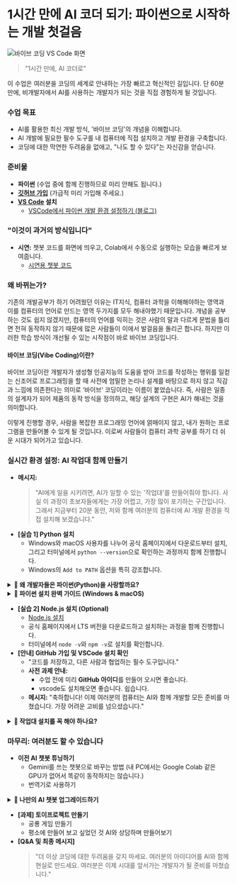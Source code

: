 # 1시간 만에 AI 코더 되기: 파이썬으로 시작하는 개발 첫걸음

![바이브 코딩 VS Code 화면](/ewha-react/public/assets/이대수업사진1.png)

> "1시간 만에, AI 코더로"

이 수업은 여러분을 코딩의 세계로 안내하는 가장 빠르고 혁신적인 길입니다. 단 60분 만에, 비개발자에서 AI를 사용하는 개발자가 되는 것을 직접 경험하게 될 것입니다.


### 수업 목표

- AI를 활용한 최신 개발 방식, '바이브 코딩'의 개념을 이해합니다.
- AI 개발에 필요한 필수 도구를 내 컴퓨터에 직접 설치하고 개발 환경을 구축합니다.
- 코딩에 대한 막연한 두려움을 없애고, "나도 할 수 있다"는 자신감을 얻습니다.

### 준비물
- **파이썬** (수업 중에 함께 진행하므로 미리 안해도 됩니다.)
- **[깃허브 가입](https://github.com)** (가급적 미리 가입해 주세요.)
- **[VS Code](https://code.visualstudio.com/Download) 설치**
    - [VSCode에서 파이썬 개발 환경 설정하기 (블로그)](https://velog.io/@compy/VSCode%EC%97%90%EC%84%9C-Python-%EA%B0%9C%EB%B0%9C-%ED%99%98%EA%B2%BD-%EC%84%A4%EC%A0%95%ED%95%98%EA%B8%B0)


### **"이것이 과거의 방식입니다"**

- **시연:** 챗봇 코드를 화면에 띄우고, Colab에서 수동으로 실행하는 모습을 빠르게 보여줍니다.
    - [시연용 챗봇 코드](https://drive.google.com/file/d/1fVJULCbXW1OdOihF0mtAVf2GDXnB9zA9/view?usp=sharing)

### **왜 바뀌는가?**
기존의 개발공부가 하기 어려웠던 이유는 IT지식, 컴퓨터 과학을 이해해야하는 영역과 이를 컴퓨터의 언어로 만드는 영역 두가지를 모두 해내야했기 때문입니다. 개념을 공부하는 것도 쉽지 않겠지만, 컴퓨터의 언어를 익히는 것은 사람의 말과 다르게 문법을 틀리면 전혀 동작하지 않기 때문에 많은 사람들이 이에서 발걸음을 돌리곤 합니다. 하지만 이러한 학습 방식이 개선될 수 있는 시작점이 바로 바이브 코딩입니다. 

#### **바이브 코딩(Vibe Coding)이란?**

바이브 코딩이란 개발자가 생성형 인공지능의 도움을 받아 코드를 작성하는 행위를 일컫는 신조어로 프로그래밍을 할 때 사전에 엄밀한 논리나 설계를 바탕으로 하지 않고 직감과 느낌에 의존한다는 의미로 ‘바이브’ 코딩이라는 이름이 붙었습니다. 즉, 사람은 일종의 설계자가 되어 제품의 동작 방식을 정의하고, 해당 설계의 구현은 AI가 해내는 것을 의미합니다.

이렇게 진행할 경우, 사람을 복잡한 프로그래밍 언어에 얽매이지 않고, 내가 원하는 프로그램을 만들어볼 수 있게 될 것입니다. 이로써 사람들이 컴퓨터 과학 공부를 하기 더 쉬운 시대가 되어가고 있습니다.


### **실시간 환경 설정: AI 작업대 함께 만들기**

- **메시지:**
    > "AI에게 일을 시키려면, AI가 일할 수 있는 '작업대'를 만들어줘야 합니다. 사실 이 과정이 초보자들에게는 가장 어렵고, 가장 많이 포기하는 구간입니다. 그래서 지금부터 20분 동안, 저와 함께 여러분의 컴퓨터에 AI 개발 환경을 직접 설치해 보겠습니다."
- **[실습 1] Python 설치**
    - Windows와 macOS 사용자를 나누어 공식 홈페이지에서 다운로드부터 설치, 그리고 터미널에서 `python --version`으로 확인하는 과정까지 함께 진행합니다.
    - Windows의 `Add to PATH` 옵션을 특히 강조합니다.

<details>
<summary><strong>🤔 왜 개발자들은 파이썬(Python)을 사랑할까요?</strong></summary>

세상에는 수많은 프로그래밍 언어가 있는데, 왜 유독 파이썬이 AI 시대의 주인공이 되었을까요? 초보자부터 구글, 넷플릭스 같은 거대 기업의 전문가까지, 모두가 파이썬을 선택하는 이유를 쉽고 명확하게 알려드립니다.

#### 1. 문법이 쉬워요 (초보자에게 최고의 친구)

파이썬의 가장 큰 장점은 **사람의 생각과 가장 가까운 언어**라는 점입니다.

- **직관적인 문법:** 코드가 마치 영어 문장을 읽는 것처럼 자연스럽습니다. 복잡한 규칙 대신, 하고자 하는 일에만 집중할 수 있습니다.
- **짧고 간결한 코드:** 다른 언어에서 10줄로 써야 할 코드를, 파이썬에서는 3~4줄이면 충분합니다. 생산성이 극적으로 향상되죠.

**예시: 화면에 "Hello, World!" 출력하기**

> 다른 언어(Java):
> ```java
> public class HelloWorld {
>     public static void main(String[] args) {
>         System.out.println("Hello, World!");
>     }
> }
> ```
>
> **파이썬:**
> ```python
> print("Hello, World!")
> ```

결과가 보이시나요? 파이썬은 처음 프로그래밍을 배우는 사람의 학습 장벽을 크게 낮춰줍니다.

#### 2. ️못하는 게 없는 만능 재주꾼 (All-rounder)

파이썬 하나만 배워두면, 거의 모든 분야의 개발을 할 수 있습니다.

- **🤖 인공지능 & 데이터 과학:** `TensorFlow`, `PyTorch`, `Pandas` 등 이 분야의 표준 라이브러리 대부분이 파이썬을 기반으로 합니다. (우리가 이 강의를 듣는 이유!)
- **🌐 웹 개발:** `Django`, `Flask` 같은 강력한 프레임워크로 인스타그램 같은 대규모 웹사이트도 만들 수 있습니다.
- **⚙️ 업무 자동화:** 매일 반복하는 엑셀 정리, 파일 복사, 이메일 전송 같은 귀찮은 일들을 자동화하는 스크립트를 손쉽게 작성할 수 있습니다.
- **📊 데이터 분석 및 시각화:** 복잡한 데이터를 분석하고, 보기 좋은 그래프로 만드는 데 탁월합니다.

이처럼 파이썬은 **"프로그래밍계의 스위스 아미 나이프"** 와 같습니다.

#### 3. 🧱 강력한 라이브러리 (레고 블록 생태계)

파이썬의 진정한 힘은 **'이미 만들어진 코드 조각(라이브러리)'** 이 엄청나게 많다는 점에서 나옵니다.

- **"바퀴를 다시 발명하지 마세요":** 내가 만들고 싶은 기능이 있다면, 전 세계 누군가가 이미 훌륭한 라이브러리로 만들어 놨을 확률이 99%입니다.
- **🚀 생산성 폭발:** 우리는 이 '레고 블록'들을 가져와 조립하기만 하면 됩니다. 덕분에 개발 속도가 비교할 수 없을 정도로 빨라집니다.
- **예시:**
    - 웹사이트 정보가 필요하면? `Requests` 와 `BeautifulSoup`
    - 데이터 분석이 필요하면? `Pandas` 와 `NumPy`
    - AI 챗봇을 만들고 싶으면? `LangChain` 과 `Streamlit`

#### 4. ‍‍‍ 거대한 커뮤니티 (든든한 지원군)

파이썬을 사용하다가 문제가 생겨도 전혀 걱정할 필요가 없습니다.

- **📖 해결책의 보고:** 전 세계에 수많은 파이썬 개발자들이 있기 때문에, 내가 겪는 문제는 누군가 이미 겪고 해결책을 온라인(Stack Overflow, 블로그 등)에 공유해 놨을 가능성이 매우 높습니다.
- **🌱 활발한 생태계:** 지금 이 순간에도 새로운 라이브러리가 만들어지고, 기존의 문제들이 해결되고 있습니다. 혼자 공부하는 것이 아니라, 거대한 커뮤니티와 함께 성장하는 느낌을 받을 수 있습니다.

#### ✅ 결론: 그래서 우리는 파이썬을 씁니다

| 이유 | 한 줄 요약 |
| --- | --- |
| **쉬운 문법** | 배우기 쉬워서 포기하지 않아요. |
| **다재다능함** | 하나만 배워두면 뭐든지 할 수 있어요. |
| **강력한 라이브러리** | 개발 속도가 엄청나게 빨라져요. |
| **거대한 커뮤니티** | 막히는 부분이 있어도 금방 해결할 수 있어요. |

**시간과 노력은 아끼면서, 만들고 싶은 것은 무엇이든 만들 수 있게 해주는 언어.** 이것이 바로 전 세계 개발자들이 파이썬을 사랑하고, 우리가 지금 파이썬을 배워야 하는 이유입니다.

</details>


<details>
<summary><strong>🐍 파이썬 설치 완벽 가이드 (Windows & macOS)</strong></summary>
# 🐍 파이썬 설치 완벽 가이드 (Windows & macOS)

AI 개발의 가장 기본이 되는 도구, 파이썬을 설치해 봅시다. 이 가이드를 따라오시면 누구나 쉽고 정확하게 설치를 마칠 수 있습니다.

## 🖥️ Windows 사용자

Windows 사용자는 설치 과정에서 **가장 중요한 한 단계**만 놓치지 않으면 됩니다!

### 1단계: 파이썬 공식 홈페이지 접속 및 다운로드

1. 웹 브라우저를 열고 파이썬 공식 홈페이지([https://www.python.org](https://www.python.org/))에 접속합니다.
2. 메인 화면의 **'Downloads'** 메뉴에 마우스를 올리면 최신 버전 다운로드 버튼이 바로 보입니다. 클릭해서 설치 파일을 다운로드하세요.
    
    > [파이썬 공식 홈페이지 다운로드 버튼 이미지] Downloads 메뉴 아래에 Python 3.x.x 라고 적힌 노란색 버튼이 보입니다.
    > 

### 2단계: 설치 파일 실행 및 설정

1. 다운로드한 설치 파일(`.exe`)을 실행합니다.
2. 설치 화면이 나타나면, **반드시 화면 하단의 `Add Python 3.x to PATH` 체크박스를 클릭하여 활성화**해주세요.
    - **이것이 가장 중요합니다!** 이 옵션을 선택해야 컴퓨터 어느 위치에서든 파이썬 명령어를 쉽게 사용할 수 있습니다.
    
    > [Windows 설치 화면에서 'Add Python to PATH'를 체크하는 이미지] ⚠️ 경고: 이 옵션을 놓치면 나중에 매우 복잡한 과정을 거쳐야 합니다. 꼭 체크하세요!
    > 
3. 체크박스를 선택했다면, 상단의 `Install Now`를 클릭하여 설치를 진행합니다.
4. 설치가 완료되면 `Setup was successful`이라는 메시지가 나타납니다. `Close` 버튼을 눌러 창을 닫습니다.

### 3단계: 설치 확인

1. 키보드의 `Windows 키 + R`을 눌러 실행창을 엽니다.
2. `cmd`를 입력하고 엔터를 쳐서 **명령 프롬프트**를 실행합니다.
3. 검은 화면에 아래 명령어를 입력하고 엔터를 누릅니다.
    
    ```
    python --version
    
    ```
    
4. `Python 3.x.x` 와 같이 방금 설치한 버전 번호가 나타나면 성공적으로 설치된 것입니다!

## 🍎 macOS 사용자

macOS는 기본적으로 구버전의 파이썬이 설치되어 있지만, 우리는 최신 버전을 새로 설치하여 사용할 것입니다.

### 1단계: 파이썬 공식 홈페이지 접속 및 다운로드

1. 웹 브라우저를 열고 파이썬 공식 홈페이지([https://www.python.org](https://www.python.org/))에 접속합니다.
2. 메인 화면의 **'Downloads'** 메뉴에서 macOS용 최신 버전 다운로드 버튼을 클릭합니다.
    
    > [파이썬 공식 홈페이지 다운로드 버튼 이미지] Downloads 메뉴 아래에 Python 3.x.x 라고 적힌 노란색 버튼이 보입니다.
    > 

### 2단계: 설치 파일 실행

1. 다운로드한 설치 파일(`.pkg`)을 실행합니다.
2. 설치 안내 창이 나타나면 `계속`, `동의`, `설치` 버튼을 차례로 눌러 진행합니다. 특별히 변경할 설정은 없습니다.
    - 설치 중 Mac 암호를 물어볼 수 있습니다.
    
    > [macOS 설치 과정 이미지] 계속, 동의 등 긍정적인 버튼을 눌러 설치를 완료하는 모습
    > 
3. 설치가 완료되면 `설치가 성공적으로 완료되었습니다.` 라는 메시지가 나타납니다.

### 3단계: 설치 확인

1. `Command + Space`를 눌러 Spotlight 검색을 열고, `Terminal`을 검색하여 **터미널**을 실행합니다.
2. 터미널 창에 아래 명령어를 입력하고 엔터를 누릅니다.
    
    ```
    python3 --version
    
    ```
    
    > 💡 팁: macOS에서는 기본 설치된 구버전 파이썬(python)과 구분하기 위해 python3 명령어를 사용합니다.
    > 
3. `Python 3.x.x` 와 같이 방금 설치한 버전 번호가 나타나면 성공입니다!

🎉 축하합니다! 이제 여러분의 컴퓨터는 AI와 함께 멋진 프로그램을 만들 준비를 마쳤습니다.
</details>


- **[실습 2] Node.js 설치 (Optional)**
    - [Node.js 설치](https://nodejs.org/ko/download)
    - 공식 홈페이지에서 LTS 버전을 다운로드하고 설치하는 과정을 함께 진행합니다.
    - 터미널에서 `node -v`와 `npm -v`로 설치를 확인합니다.
- **[안내] GitHub 가입 및 VSCode 설치 확인**
    - "코드를 저장하고, 다른 사람과 협업하는 필수 도구입니다."
    - **사전 과제 안내:**
        - 수업 전에 미리 **GitHub 아이디**를 만들어 오시면 좋습니다.
        - vscode도 설치해오면 좋습니다. 쉽습니다.
    - **메시지:** "축하합니다! 이제 여러분의 컴퓨터는 AI와 함께 개발할 모든 준비를 마쳤습니다. 가장 어려운 고비를 넘으셨습니다."

<details>

<summary><strong>🤔 작업대 설치를 꼭 해야 하나요?</strong></summary>

결론부터 말씀드리면, "꼭 그렇지는 않습니다."


전통적으로 내 컴퓨터에 개발 환경(작업대)을 직접 구축하는 것은 개발의 '기본'이었습니다. 가장 자유도가 높고, 인터넷 연결 없이도 작업할 수 있으며, 모든 것을 내 통제하에 둘 수 있기 때문입니다.

하지만 기술이 발전하면서 이제는 복잡한 설치 과정 없이도 아이디어를 빠르게 현실로 만들 수 있는 훌륭한 도구들이 정말 많아졌습니다. 특히 AI 시대에는 **'얼마나 빨리 만드느냐'**가 중요한 경쟁력이 되었습니다.

내게 맞는 방법을 선택할 수 있도록, 로컬 환경 설정을 대체하거나 도와주는 최신 도구들을 장단점과 함께 소개해 드립니다.

---

### **1. 클라우드 IDE: "내 컴퓨터가 아닌, 웹에서 바로 코딩!"**

내 컴퓨터에 Python이나 다른 프로그램을 설치하는 대신, 웹 브라우저만 열면 모든 개발 환경이 준비되어 있는 서비스입니다.

- **대표 도구:**
    - [**리플릿(Replit):**](https://programming4myself.tistory.com/4) 가장 유명한 클라우드 IDE입니다. 코드 작성, 실행, 심지어 간단한 웹 호스팅까지 클릭 몇 번으로 가능합니다.
- **장점:**
    - **설치 불필요:** 인터넷과 웹 브라우저만 있으면 어디서든 동일한 환경에서 개발할 수 있습니다.
    - **빠른 시작:** 회원가입 후 1분 만에 코딩을 시작할 수 있어, 환경 설정에서 오는 스트레스가 전혀 없습니다.
    - **쉬운 공유 및 협업:** 내가 만든 프로젝트 링크만 공유하면 다른 사람이 바로 보고 실행할 수 있습니다.
- **단점:**
    - **인터넷 필수:** 오프라인에서는 작업이 불가능합니다.
    - **제한적인 성능:** 무료 버전은 컴퓨터 성능(CPU, RAM)에 제한이 있어, 무겁고 복잡한 프로그램을 돌리기에는 한계가 있습니다.
    - **낮은 자유도:** 특정 라이브러리 설치나 시스템 설정 변경이 로컬 환경만큼 자유롭지 못할 수 있습니다.

---

### **2. 노코드 / 로우코드 빌더: "코딩 없이, 아이디어만으로!"**

코드를 거의 또는 전혀 작성하지 않고, 마치 레고 블록을 조립하듯 AI 서비스를 만들 수 있게 해주는 혁신적인 도구들입니다.

- **대표 도구:**
    - [**Lovable:**](https://brunch.co.kr/@wavv/29) 개발자 없이 AI 앱을 만들 수 있도록 도와주는 노코드 플랫폼입니다.
    - [**Bolt.new:**](https://maily.so/twojob/posts/32z86mepon4) AI를 이용해 간단한 서비스를 5분 만에 만들 수 있게 지원합니다.
    - [**Firebase Studio:**](https://digitalbourgeois.tistory.com/1052) 구글의 강력한 백엔드 서비스인 Firebase에 AI를 결합하여 앱 개발을 매우 쉽게 만들어줍니다.
- **장점:**
    - **압도적인 속도:** 아이디어만 있다면 몇 시간, 심지어 몇십 분 만에 실제 작동하는 프로토타입을 만들 수 있습니다.
    - **비전문가 접근성:** 코딩 지식이 없는 기획자나 디자이너도 직접 서비스를 구현해 볼 수 있습니다.
- **단점:**
    - **정해진 틀:** 플랫폼이 제공하는 기능의 한계를 벗어나는, 독창적이고 복잡한 기능을 구현하기 어렵습니다.
    - **플랫폼 종속성:** 해당 서비스가 문을 닫거나 정책을 바꾸면 내 서비스도 영향을 직접 받습니다.
    - **근본 원리 학습 불가:** 개발의 내부 작동 원리를 배우기 어렵습니다.

---

### **3. AI 네이티브 도구 & 배포 자동화: "AI 비서와 함께 똑똑하게 개발하기"**

로컬에 설치는 하되, AI가 개발의 처음부터 끝까지 훨씬 더 적극적으로 개입하여 생산성을 극대화하는 도구들입니다.

- **대표 도구:**
    - [**Cursor:**](https://fornewchallenge.tistory.com/entry/%F0%9F%92%BBAI-%EC%BD%94%EB%93%9C-%EC%97%90%EB%94%94%ED%84%B0-Cursor-%EC%82%AC%EC%9A%A9%EB%B2%95-%EA%B3%A0%ED%92%88%EC%A7%88-%EC%9B%B9%ED%8E%98%EC%9D%B4%EC%A7%80-10%EB%B6%84-%EC%99%84%EC%84%B1-%EA%B0%80%EC%9D%B4%EB%93%9C) VSCode를 기반으로 만들어져 AI 기능이 훨씬 깊숙하게 통합된 코드 에디터입니다.
    - [**Claude Code:**](https://digitalbourgeois.tistory.com/813) 코드 작성부터 Git 관리까지, 개발 워크플로우 전반을 도와주는 강력한 AI 비서입니다.
    - [**Netlify:**](https://penguingoon.tistory.com/260) 내가 만든 웹사이트를 폴더를 끌어다 놓는 것만으로 전 세계에 배포(호스팅)할 수 있는 서비스입니다.
    - [**Supabase:**](https://www.google.com/search?q=https://velog.io/%40hamjw0122/Supabase%25EB%259E%2580-%25EB%25AC%25EC%2597%2587%25EC%259D%25B8%25EA%25B0%2580) 데이터베이스, 로그인 기능 등 복잡한 서버(백엔드) 개발을 매우 쉽게 만들어주는 서비스입니다.
- **장점:**
    - **생산성 극대화:** 로컬 개발의 자유도와 AI의 강력한 지원을 동시에 누릴 수 있습니다.
    - **어려운 부분만 위임:** 개발 과정에서 가장 복잡하고 귀찮은 부분(배포, DB 설정 등)을 전문가에게 맡기는 효과를 냅니다.
- **단점:**
    - **여전한 학습 곡선:** 결국 기본적인 개발 지식과 각 도구의 사용법을 별도로 학습해야 합니다.
    - **비용 발생 가능성:** 사용량이 많아지면 각 서비스에 월별 비용을 지불해야 할 수 있습니다.

---

### **결론 및 추천**

| 항목 | **로컬 환경 직접 설치** | **클라우드 / 자동화 도구** |
| --- | --- | --- |
| **자유도/확장성** | 최상 (원하는 모든 것을 할 수 있음) | 중간~하 (플랫폼이 제공하는 범위 내) |
| **초기 설정** | 복잡하고 어려움 (초보자 포기 구간) | 매우 쉬움 (몇 분이면 시작 가능) |
| **속도** | 느림 | 매우 빠름 (특히 프로토타이핑) |
| **원리 이해** | 깊은 학습 가능 | 상대적으로 어려움 |
| **추천 대상** | **개발을 깊이 있게 배우고 싶은 분** | **빠르게 아이디어를 구현하고 싶은 분** |

**💡 그래서 제 추천은 이렇습니다.**

**"처음에는 쉬운 길로 가세요!"**

개발을 처음 시작하신다면, Replit이나 Cursor 같은 도구로 먼저 '만드는 즐거움'을 느껴보세요. 설치 과정에서 지쳐 포기하는 것보다, 일단 뭐라도 만들어보고 성취감을 얻는 것이 훨씬 중요합니다.

그렇게 서비스를 만들다 보면, 자연스럽게 이런 생각이 들게 될 겁니다.

"아, 이 기능은 이 플랫폼에선 안되네...", "좀 더 빠르게 만들고 싶은데..."

**바로 그때가 로컬 '작업대' 설치 방법을 다시 배워볼 최적의 타이밍입니다.** 이미 만드는 과정을 경험했기 때문에, 왜 PATH를 설정해야 하는지, 왜 VSCode가 필요한지 훨씬 깊이 있게 이해하며 즐겁게 학습하실 수 있을 겁니다.

</details>

### **마무리: 여러분도 할 수 있습니다**

- **이전 AI 챗봇 튜닝하기**
    - Gemini를 쓰는 챗봇으로 바꾸는 방법 (내 PC에서는 Google Colab 같은 GPU가 없어서 똑같이 동작하지는 않습니다.)
    - 번역기로 사용하기
<details><summary><strong>🤖 나만의 AI 챗봇 업그레이드하기</strong></summary>
수업에서 배운 내용을 바탕으로, 이제 여러분의 AI 챗봇을 직접 업그레이드해 볼 시간입니다! 이 과제를 통해 AI에게 원하는 기능을 요청하고, 코드를 수정하여 나만의 특별한 앱을 만드는 경험을 해보세요.

### 과제 1: 뇌 교체하기 - Ollama에서 Google Gemini로!

우리가 Colab에서 실습한 `Ollama` + `Gemma 3` 조합은 강력하지만, GPU가 없는 우리 개인 PC에서는 실행하기 어렵습니다. 그래서 이번 과제에서는 우리 챗봇의 '뇌'를, 인터넷만 연결되어 있으면 어디서든 쓸 수 있는 구글의 **Gemini API**로 교체해 보겠습니다.

### 📝 **AI에게 이렇게 요청해보세요 (프롬프트 예시)**

> 지금 내 Streamlit 챗봇 코드는 `ChatOllama`를 쓰고 있어. 이걸 구글의 **Gemini API (`ChatGoogleGenerativeAI`)**를 사용하도록 코드를 바꿔줘. **이 코드는 이제 Colab이 아니라 내 컴퓨터에서 `streamlit run app.py` 명령어로 직접 실행할 거야.** `google_api_key`는 Streamlit의 `st.sidebar`에 있는 `st.text_input`으로 받아서 처리하고 싶어. API 키를 입력해야만 챗봇이 동작하게 만들어줘. 모델은 `gemini-2.5-pro`를 사용해줘.
기존 파일을 고칠 필요는 없고, 새로 내 컴퓨터에서 실행할 수 있게 도와줘.
> 

### 💡 **힌트: 코드의 어떤 부분이 바뀔까요?**

AI가 코드를 생성하면, 아래와 같이 모델을 초기화하는 부분이 바뀔 거예요.

- **바뀌기 전 (Ollama):**
    
    ```
    from langchain_community.chat_models import ChatOllama
    
    llm = ChatOllama(model="gemma:2b")
    
    ```
    
- **바뀐 후 (Gemini):**
    
    ```
    import streamlit as st
    from langchain_google_genai import ChatGoogleGenerativeAI
    
    # 사이드바에서 API 키 입력받기
    google_api_key = st.sidebar.text_input("Google API Key를 입력하세요.", type="password")
    
    # API 키가 있을 때만 모델 초기화
    if google_api_key:
        llm = ChatGoogleGenerativeAI(model="gemini-pro", google_api_key=google_api_key)
    else:
        st.info("사이드바에 Google API Key를 입력해주세요.")
        st.stop() # 앱 실행 중지
    
    ```
    

> Google API Key 발급받는 곳: https://aistudio.google.com/app/apikey
> 

### 과제 2: 역할 부여하기 - 챗봇을 '실시간 번역기'로!

이제 우리 챗봇은 똑똑한 Gemini의 뇌를 갖게 되었습니다. 이번에는 챗봇에게 새로운 역할을 부여하여, '만능 대화 상대'가 아닌 '특정 임무를 수행하는 전문가'로 만들어 보겠습니다.

### 📝 **AI에게 이렇게 요청해보세요 (프롬프트 예시)**

> 내 Streamlit 챗봇이 이제부터 실시간 번역기 역할을 하도록 코드를 수정해줘. 시스템 프롬프트를 수정해서, 사용자가 어떤 언어로 입력하든 영어와 한국어로 동시에 번역해서 보여주게 만들어줘. 예를 들어 "안녕하세요"라고 입력하면, "영어: Hello / 한국어: 안녕하세요" 와 같이 답변해야 해.
> 

### 💡 **힌트: 코드의 어떤 부분이 바뀔까요?**

AI의 역할을 정의하는 것은 `ChatPromptTemplate`의 `system` 메시지 부분입니다. 이 부분을 수정해달라고 요청하는 것이 핵심입니다.

- **바뀌기 전 (일반적인 도우미):**
    
    ```
    prompt = ChatPromptTemplate.from_messages(
        [
            ("system", "You are a helpful assistant."),
            MessagesPlaceholder(variable_name="messages"),
        ]
    )
    
    ```
    
- **바뀐 후 (번역 전문가):**
    
    ```
    prompt = ChatPromptTemplate.from_messages(
        [
            (
                "system",
                "You are a translator. Whatever the user enters, you must translate it into both English and Korean. Provide the answer in the format '영어: [English translation] / 한국어: [Korean translation]' without any other explanation."
            ),
            MessagesPlaceholder(variable_name="messages"),
        ]
    )
    
    ```
    

🎉 이 과제들을 통해 여러분은 AI와 소통하여 원하는 기능을 구현하는 **'바이브 코딩'**의 핵심을 경험하게 될 것입니다. 막히는 부분이 있다면 주저 말고 AI에게 다시 질문하며 문제를 해결해 보세요!

</details>

- **[과제] 토이프로젝트 만들기**
    - 공룡 게임 만들기
    - 평소에 만들어 보고 싶었던 것 AI와 상담하며 만들어보기
- **[Q&A 및 최종 메시지]**
    > "더 이상 코딩에 대한 두려움을 갖지 마세요. 여러분의 아이디어를 AI와 함께 현실로 만드세요. 여러분은 이제 시대를 앞서가는 개발자가 될 준비를 마쳤습니다."

